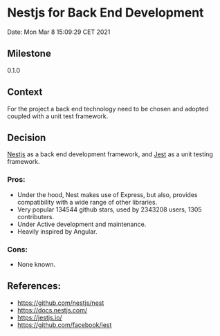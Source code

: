 # Nestjs for Back End Development

Date: Mon Mar 8 15:09:29 CET 2021

## Milestone

0.1.0

## Context

For the project a back end technology need to be chosen and adopted coupled with a unit test framework.

## Decision

[Nestjs](https://github.com/nestjs/nest) as a back end development framework, and [Jest](https://jestjs.io/) as a unit testing framework.

### Pros:

- Under the hood, Nest makes use of Express, but also, provides compatibility with a wide range of other libraries.
- Very popular 134544 github stars, used by 2343208 users, 1305 contributers.
- Under Active development and maintenance.
- Heavily inspired by Angular.

### Cons:

- None known.

## References:

- https://github.com/nestjs/nest
- https://docs.nestjs.com/
- https://jestjs.io/
- https://github.com/facebook/jest
